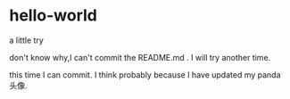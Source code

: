 # hello-world
a little try

don't know why,I can't commit the README.md .
I will try another time.


this time I can commit. I think probably because I have updated my panda 头像.
